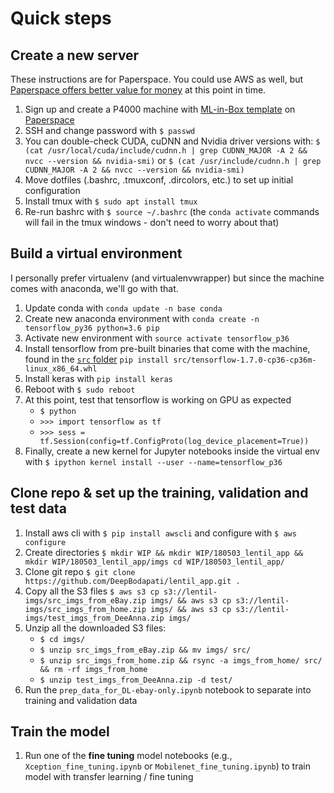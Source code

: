 # Quick steps

## Create a new server
These instructions are for Paperspace. You could use AWS as well, but [Paperspace offers better value for money](https://medium.com/initialized-capital/benchmarking-tensorflow-performance-and-cost-across-different-gpu-options-69bd85fe5d58) at this point in time.

1. Sign up and create a P4000 machine with [ML-in-Box template](https://paperspace.zendesk.com/hc/en-us/articles/115002305973-Machine-Learning-in-a-Box) on [Paperspace](www.paperspace.com)
2. SSH and change password with `$ passwd` 
3. You can double-check CUDA, cuDNN and Nvidia driver versions with:
`$ (cat /usr/local/cuda/include/cudnn.h | grep CUDNN_MAJOR -A 2 && nvcc --version && nvidia-smi)`
or 
`$ (cat /usr/include/cudnn.h | grep CUDNN_MAJOR -A 2 && nvcc --version && nvidia-smi)`
4. Move dotfiles (.bashrc, .tmuxconf, .dircolors, etc.) to set up initial configuration
5. Install tmux with `$ sudo apt install tmux`
6. Re-run bashrc with `$ source ~/.bashrc` (the `conda activate` commands will fail in the tmux windows - don't need to worry about that)


## Build a virtual environment
I personally prefer virtualenv (and virtualenvwrapper) but since the machine comes with anaconda, we'll go with that.

1. Update conda with `conda update -n base conda`
2. Create new anaconda environment with `conda create -n tensorflow_py36 python=3.6 pip`
3. Activate new environment with `source activate tensorflow_p36`
4. Install tensorflow from pre-built binaries that come with the machine, found in the [`src` folder](https://paperspace.zendesk.com/hc/en-us/articles/115002305973-Machine-Learning-in-a-Box) `pip install src/tensorflow-1.7.0-cp36-cp36m-linux_x86_64.whl`
5. Install keras with `pip install keras`
6. Reboot with `$ sudo reboot`
7. At this point, test that tensorflow is working on GPU as expected
    * `$ python`
    * `>>> import tensorflow as tf`
    * `>>> sess = tf.Session(config=tf.ConfigProto(log_device_placement=True))`
8. Finally, create a new kernel for Jupyter notebooks inside the virtual env with `$ ipython kernel install --user --name=tensorflow_p36`

## Clone repo & set up the training, validation and test data 
1. Install aws cli with `$ pip install awscli` and configure with `$ aws configure`
2. Create directories `$ mkdir WIP && mkdir WIP/180503_lentil_app && mkdir WIP/180503_lentil_app/imgs cd WIP/180503_lentil_app/`
3. Clone git repo `$ git clone https://github.com/DeepBodapati/lentil_app.git .`
4. Copy all the S3 files 
    `$ aws s3 cp s3://lentil-imgs/src_imgs_from_eBay.zip imgs/ && aws s3 cp s3://lentil-imgs/src_imgs_from_home.zip imgs/ && aws s3 cp s3://lentil-imgs/test_imgs_from_DeeAnna.zip imgs/`
5. Unzip all the downloaded S3 files:
    * `$ cd imgs/`
    * `$ unzip src_imgs_from_eBay.zip && mv imgs/ src/`
    * `$ unzip src_imgs_from_home.zip && rsync -a imgs_from_home/ src/ && rm -rf imgs_from_home`
    * `$ unzip test_imgs_from_DeeAnna.zip -d test/`
6. Run the `prep_data_for_DL-ebay-only.ipynb` notebook to separate into training and validation data

## Train the model 
1. Run one of the **fine tuning** model notebooks (e.g., `Xception_fine_tuning.ipynb` or `Mobilenet_fine_tuning.ipynb`) to train model with transfer learning / fine tuning
